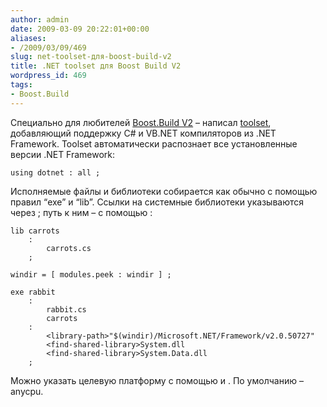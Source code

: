 ```yaml
---
author: admin
date: 2009-03-09 20:22:01+00:00
aliases:
- /2009/03/09/469
slug: net-toolset-для-boost-build-v2
title: .NET toolset для Boost Build V2
wordpress_id: 469
tags:
- Boost.Build
---
```


Специально для любителей [Boost.Build V2](http://www.boost.org/doc/tools/build/index.html) – написал [toolset](/2009/03/dotnet.jam), добавляющий поддержку C# и VB.NET компиляторов из .NET Framework. Toolset автоматически распознает все установленные версии .NET Framework: 

```no-highlight
using dotnet : all ;
```

<!--more-->

Исполняемые файлы и библиотеки собирается как обычно с помощью правил “exe” и “lib”. Ссылки на системные библиотеки указываются через <find-shared-library>; путь к ним – с помощью <library-path>:

```no-highlight
lib carrots
    :
        carrots.cs
    ;

windir = [ modules.peek : windir ] ;

exe rabbit
    :
        rabbit.cs
        carrots
    :
        <library-path>"$(windir)/Microsoft.NET/Framework/v2.0.50727"
        <find-shared-library>System.dll
        <find-shared-library>System.Data.dll
    ;
```

Можно указать целевую платформу с помощью <architecture> и <address-model>. По умолчанию – anycpu.
